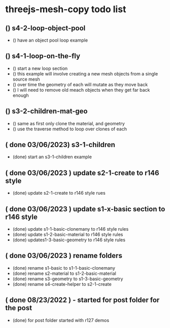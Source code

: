 # threejs-mesh-copy todo list

## () s4-2-loop-object-pool
* () have an object pool loop example

## () s4-1-loop-on-the-fly
* () start a new loop section
* () this example will involve creating a new mesh objects from a single source mesh
* () over time the geometry of each will mutate as they move back
* () I will need to remove old meach objects when they get far back enough

## () s3-2-children-mat-geo
* () same as first only clone the material, and geometry
* () use the traverse method to loop over clones of each

## ( done 03/06/2023) s3-1-children
* (done) start an s3-1-children example

## ( done 03/06/2023 ) update s2-1-create to r146 style
* (done) update s2-1-create to r146 style rues

## ( done 03/06/2023 ) update s1-x-basic section to r146 style
* (done) update s1-1-basic-clonemany to r146 style rules
* (done) update s1-2-basic-material to r146 style rules
* (done) updates1-3-basic-geometry to r146 style rules

## ( done 03/06/2023 ) rename folders
* (done) rename s1-basic to s1-1-basic-clonemany
* (done) rename s2-material to s1-2-basic-material
* (done) rename s3-geometry to s1-3-basic-geometry
* (done) rename s4-create-helper to s2-1-create

## ( done 08/23/2022 ) - started for post folder for the post
* (done) for post folder started with r127 demos
